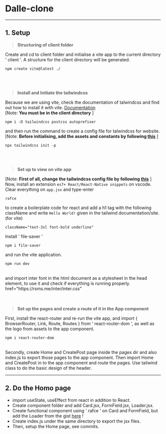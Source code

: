 # Dalle-clone
***

## 1. Setup

> **Structuring of client folder**  

Create and cd to client folder  and initialise a vite app to the current directory ' client '. A structure for the client directory will be generated.

```
npm create vite@latest ./
```
<br />
<br />
  
> **Install and Initiate the tailwindcss**

Because we are using vite, check the documentation of talwindcss and find out how to install it with vite. [Documentation](https://tailwindcss.com/docs/guides/vite)    
[Note: __You must be in the client directory__ ] 

```
npm i -D tailwindcss postcss autoprefixer
```
and then run the command to create a config file for talwindcss for website.  
[Note: __Before initialising, add the assets and constants by following [this](assets-from-tutorial/tutorial-assets.md)__ ]  


```
npx tailwindcss init -p  
```   
<br />
<br />
  
> **Set up to view on vite app**  

[Note: __First of all, change the tailwindcss config file by following [this](assets-from-tutorial/tutorial-assets.md)__ ]   
Now, install an extension `es7+ React/React-Native snippets` on vscode. Clear everything on `app.jsx` and type-enter  
```
rafce 
```
to create a boilerplate code for react and add a h1 tag with the following className and write `Hello World!` given in the tailwind documentation/site. (for vite)  
```
className="text-3xl font-bold underline"
```

Install ' file-saver ' 
```
npm i file-saver
```  
and run the vite application.
```
npm run dev
```  
<br />
and import inter font in the html document as a stylesheet in the head element, to use it and check if everything is running properly.   
href="https://rsms.me/inter/inter.css"  

<br />
<br />
<br />  

  
> **Set up the pages and create a route of it in the App component**  

First, install the react-router and re-run the vite app, and import { BrowserRouter, Link, Route, Routes } from ' react-router-dom ', as well as the logo from assets to the app component.
```
npm i react-router-dom
```  

<br />
Secondly, create Home and CreatePost page inside the pages dir and also index.js to export those pages to the app component. Then import Home and CreatePost in to the app component and route the pages. Use tailwind class to do the basic design of the header.











***
## 2. Do the Homo page

* import useState, useEffect from react in addition to React.
* Create component folder and add Card.jsx, FormField.jsx, Loader.jsx.
* Create functional component using ' rafce ' on Card and FormField, but add the Loader from the gist [here](assets-from-tutorial/tutorial-assets.md) !
* Create index.js under the same directory to export the jsx files.
* Then, setup the Home page, see commits.



